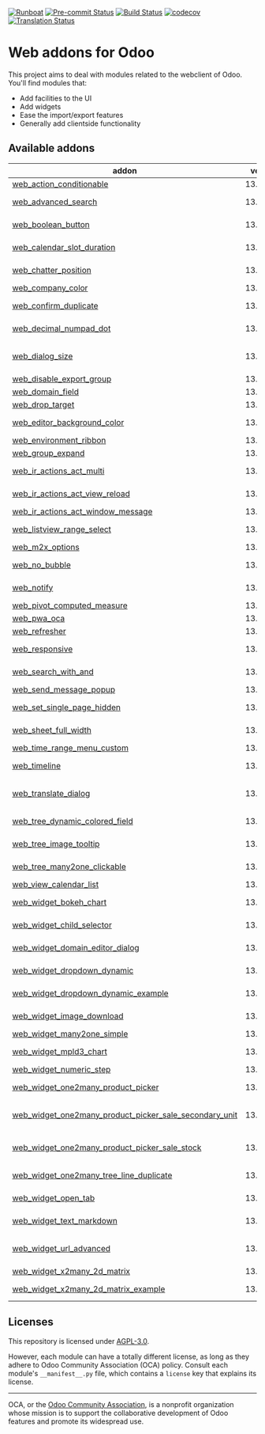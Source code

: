 
[![Runboat](https://img.shields.io/badge/runboat-Try%20me-875A7B.png)](https://runboat.odoo-community.org/builds?repo=OCA/web&target_branch=13.0)
[![Pre-commit Status](https://github.com/OCA/web/actions/workflows/pre-commit.yml/badge.svg?branch=13.0)](https://github.com/OCA/web/actions/workflows/pre-commit.yml?query=branch%3A13.0)
[![Build Status](https://github.com/OCA/web/actions/workflows/test.yml/badge.svg?branch=13.0)](https://github.com/OCA/web/actions/workflows/test.yml?query=branch%3A13.0)
[![codecov](https://codecov.io/gh/OCA/web/branch/13.0/graph/badge.svg)](https://codecov.io/gh/OCA/web)
[![Translation Status](https://translation.odoo-community.org/widgets/web-13-0/-/svg-badge.svg)](https://translation.odoo-community.org/engage/web-13-0/?utm_source=widget)

<!-- /!\ do not modify above this line -->

# Web addons for Odoo

This project aims to deal with modules related to the webclient of Odoo. You'll find modules that:

- Add facilities to the UI
- Add widgets
- Ease the import/export features
- Generally add clientside functionality

<!-- /!\ do not modify below this line -->

<!-- prettier-ignore-start -->

[//]: # (addons)

Available addons
----------------
addon | version | maintainers | summary
--- | --- | --- | ---
[web_action_conditionable](web_action_conditionable/) | 13.0.1.0.1 |  | web_action_conditionable
[web_advanced_search](web_advanced_search/) | 13.0.1.0.4 |  | Easier and more powerful searching tools
[web_boolean_button](web_boolean_button/) | 13.0.1.0.0 |  | Boolean Button Widget for Forms with legend
[web_calendar_slot_duration](web_calendar_slot_duration/) | 13.0.1.0.0 | [![Yajo](https://github.com/Yajo.png?size=30px)](https://github.com/Yajo) | Customizable calendar slot durations
[web_chatter_position](web_chatter_position/) | 13.0.1.0.0 |  | Add an option to change the chatter position
[web_company_color](web_company_color/) | 13.0.1.1.0 |  | Web Company Color
[web_confirm_duplicate](web_confirm_duplicate/) | 13.0.1.0.1 | [![LoisRForgeFlow](https://github.com/LoisRForgeFlow.png?size=30px)](https://github.com/LoisRForgeFlow) | Adds a confirmation dialog when duplicating a record.
[web_decimal_numpad_dot](web_decimal_numpad_dot/) | 13.0.1.0.0 |  | Allows using numpad dot to enter period decimal separator
[web_dialog_size](web_dialog_size/) | 13.0.1.0.2 |  | A module that lets the user expand a dialog box to the full screen width.
[web_disable_export_group](web_disable_export_group/) | 13.0.2.1.0 |  | Web Disable Export Group
[web_domain_field](web_domain_field/) | 13.0.1.0.0 |  | Use computed field as domain
[web_drop_target](web_drop_target/) | 13.0.1.2.0 |  | Allows to drag files into Odoo
[web_editor_background_color](web_editor_background_color/) | 13.0.1.0.0 |  | Set any background color for web editor snippets
[web_environment_ribbon](web_environment_ribbon/) | 13.0.1.0.0 |  | Web Environment Ribbon
[web_group_expand](web_group_expand/) | 13.0.1.0.0 |  | Group Expand Buttons
[web_ir_actions_act_multi](web_ir_actions_act_multi/) | 13.0.1.0.0 |  | Enables triggering of more than one action on ActionManager
[web_ir_actions_act_view_reload](web_ir_actions_act_view_reload/) | 13.0.1.0.0 |  | Enables reload of the current view via ActionManager
[web_ir_actions_act_window_message](web_ir_actions_act_window_message/) | 13.0.1.0.0 |  | Show a message box to users
[web_listview_range_select](web_listview_range_select/) | 13.0.1.0.0 |  | Enables selecting a range of records using the shift key
[web_m2x_options](web_m2x_options/) | 13.0.1.0.4 |  | web_m2x_options
[web_no_bubble](web_no_bubble/) | 13.0.1.0.0 |  | Remove the bubbles from the web interface
[web_notify](web_notify/) | 13.0.1.0.2 |  | Send notification messages to user
[web_pivot_computed_measure](web_pivot_computed_measure/) | 13.0.1.1.0 |  | Web Pivot Computed Measure
[web_pwa_oca](web_pwa_oca/) | 13.0.1.0.2 | [![eLBati](https://github.com/eLBati.png?size=30px)](https://github.com/eLBati) | Make Odoo a PWA
[web_refresher](web_refresher/) | 13.0.2.0.1 |  | Web Refresher
[web_responsive](web_responsive/) | 13.0.2.8.1 | [![Yajo](https://github.com/Yajo.png?size=30px)](https://github.com/Yajo) [![Tardo](https://github.com/Tardo.png?size=30px)](https://github.com/Tardo) | Responsive web client, community-supported
[web_search_with_and](web_search_with_and/) | 13.0.1.0.0 |  | Use AND conditions on omnibar search
[web_send_message_popup](web_send_message_popup/) | 13.0.1.0.0 |  | Web Send Message as Popup
[web_set_single_page_hidden](web_set_single_page_hidden/) | 13.0.1.0.0 |  | Set single_page_hidden to false in Pager widget options
[web_sheet_full_width](web_sheet_full_width/) | 13.0.1.0.0 |  | Use the whole available screen width when displaying sheets
[web_time_range_menu_custom](web_time_range_menu_custom/) | 13.0.1.0.1 |  | Web Time Range Menu Custom
[web_timeline](web_timeline/) | 13.0.1.1.2 | [![tarteo](https://github.com/tarteo.png?size=30px)](https://github.com/tarteo) | Interactive visualization chart to show events in time
[web_translate_dialog](web_translate_dialog/) | 13.0.1.1.0 |  | Easy-to-use pop-up to translate fields in several languages
[web_tree_dynamic_colored_field](web_tree_dynamic_colored_field/) | 13.0.1.0.0 |  | Allows you to dynamically color fields on tree views
[web_tree_image_tooltip](web_tree_image_tooltip/) | 13.0.1.0.0 |  | Show images in tree views via tooltip
[web_tree_many2one_clickable](web_tree_many2one_clickable/) | 13.0.1.0.0 |  | Open the linked resource when clicking on their name
[web_view_calendar_list](web_view_calendar_list/) | 13.0.1.0.1 |  | Show calendars as a List
[web_widget_bokeh_chart](web_widget_bokeh_chart/) | 13.0.1.1.0 | [![LoisRForgeFlow](https://github.com/LoisRForgeFlow.png?size=30px)](https://github.com/LoisRForgeFlow) | This widget allows to display charts using Bokeh library.
[web_widget_child_selector](web_widget_child_selector/) | 13.0.1.0.0 |  | Widget used for navigation on hierarchy fields
[web_widget_domain_editor_dialog](web_widget_domain_editor_dialog/) | 13.0.1.0.4 |  | Recovers the Domain Editor Dialog functionality
[web_widget_dropdown_dynamic](web_widget_dropdown_dynamic/) | 13.0.1.0.0 |  | This module adds support for dynamic dropdown widget
[web_widget_dropdown_dynamic_example](web_widget_dropdown_dynamic_example/) | 13.0.1.0.0 |  | Demonstration of web_widget_dropdown_dynamic
[web_widget_image_download](web_widget_image_download/) | 13.0.1.0.0 |  | Allows to download any image from its widget
[web_widget_many2one_simple](web_widget_many2one_simple/) | 13.0.1.0.0 | [![Tardo](https://github.com/Tardo.png?size=30px)](https://github.com/Tardo) | Simple many2one widget
[web_widget_mpld3_chart](web_widget_mpld3_chart/) | 13.0.1.0.0 |  | This widget allows to display charts using MPLD3 library.
[web_widget_numeric_step](web_widget_numeric_step/) | 13.0.1.1.0 |  | Web Widget Numeric Step
[web_widget_one2many_product_picker](web_widget_one2many_product_picker/) | 13.0.2.0.3 |  | Widget to select products on one2many fields
[web_widget_one2many_product_picker_sale_secondary_unit](web_widget_one2many_product_picker_sale_secondary_unit/) | 13.0.1.0.0 |  | Adds support for sale secondary unit in the one2many product picker widget
[web_widget_one2many_product_picker_sale_stock](web_widget_one2many_product_picker_sale_stock/) | 13.0.1.0.0 |  | Adds support for stock in the one2many product picker widget
[web_widget_one2many_tree_line_duplicate](web_widget_one2many_tree_line_duplicate/) | 13.0.1.0.2 |  | Web Widget One2many Tree Line Duplicate
[web_widget_open_tab](web_widget_open_tab/) | 13.0.1.0.0 |  | Allow to open record from trees on new tab from tree views
[web_widget_text_markdown](web_widget_text_markdown/) | 13.0.1.0.0 |  | Widget to text fields that adds markdown support
[web_widget_url_advanced](web_widget_url_advanced/) | 13.0.1.1.1 |  | This module extends URL widget for displaying anchors with custom labels.
[web_widget_x2many_2d_matrix](web_widget_x2many_2d_matrix/) | 13.0.1.1.1 |  | Show list fields as a matrix
[web_widget_x2many_2d_matrix_example](web_widget_x2many_2d_matrix_example/) | 13.0.1.1.0 |  | A small example on how to use `web_widget_x2many_2d_matrix`.

[//]: # (end addons)

<!-- prettier-ignore-end -->

## Licenses

This repository is licensed under [AGPL-3.0](LICENSE).

However, each module can have a totally different license, as long as they adhere to Odoo Community Association (OCA)
policy. Consult each module's `__manifest__.py` file, which contains a `license` key
that explains its license.

----
OCA, or the [Odoo Community Association](http://odoo-community.org/), is a nonprofit
organization whose mission is to support the collaborative development of Odoo features
and promote its widespread use.
